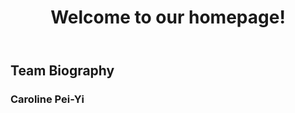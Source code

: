 <header>
<h1> Welcome to our homepage! </h1>
</header>
<h2> Team Biography </h2>
<h3> Caroline            Pei-Yi </h3>

